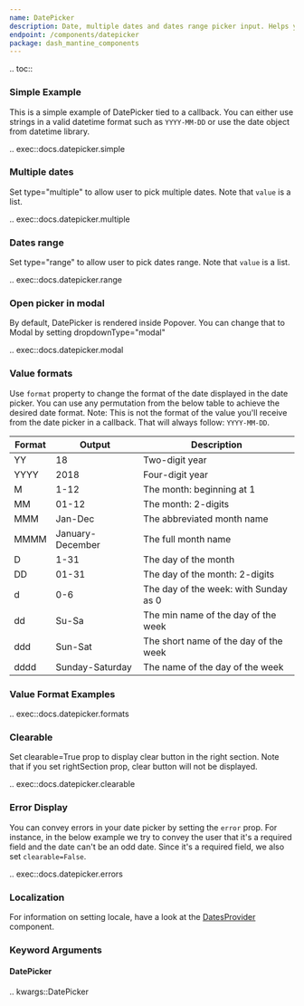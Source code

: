 ```yaml
---
name: DatePicker
description: Date, multiple dates and dates range picker input. Helps you easily switch between different months, years along with locale support.
endpoint: /components/datepicker
package: dash_mantine_components
---
```


.. toc::

### Simple Example

This is a simple example of DatePicker tied to a callback. You can either use strings in a valid datetime format such
as `YYYY-MM-DD` or use the date object from datetime library.

.. exec::docs.datepicker.simple

### Multiple dates

Set type="multiple" to allow user to pick multiple dates.  Note that `value` is a list.

.. exec::docs.datepicker.multiple

### Dates range

Set type="range" to allow user to pick dates range. Note that `value` is a list.

.. exec::docs.datepicker.range

### Open picker in modal

By default, DatePicker is rendered inside Popover. You can change that to Modal by setting dropdownType="modal"

.. exec::docs.datepicker.modal

### Value formats

Use `format` property to change the format of the date displayed in the date picker. You can use any permutation from
the below table to achieve the desired date format. Note: This is not the format of the value you'll receive from the
date picker in a callback. That will always follow: `YYYY-MM-DD`.

| Format | Output           | Description                           |
|--------|------------------|---------------------------------------|
| YY     | 18               | Two-digit year                        |
| YYYY   | 2018             | Four-digit year                       |
| M      | 1-12             | The month: beginning at 1             |
| MM     | 01-12            | The month: 2-digits                   |
| MMM    | Jan-Dec          | The abbreviated month name            |
| MMMM   | January-December | The full month name                   |
| D      | 1-31             | The day of the month                  |
| DD     | 01-31            | The day of the month: 2-digits        |
| d      | 0-6              | The day of the week: with Sunday as 0 |
| dd     | Su-Sa            | The min name of the day of the week   |
| ddd    | Sun-Sat          | The short name of the day of the week |
| dddd   | Sunday-Saturday  | The name of the day of the week       |

### Value Format Examples

.. exec::docs.datepicker.formats

### Clearable

Set clearable=True prop to display clear button in the right section. Note that if you set rightSection prop, clear button will not be displayed.

.. exec::docs.datepicker.clearable

### Error Display

You can convey errors in your date picker by setting the `error` prop. For instance, in the below example we try to
convey the user that it's a required field and the date can't be an odd date. Since it's a required field, we also
set `clearable=False`.

.. exec::docs.datepicker.errors

### Localization

For information on setting locale, have a look at the [DatesProvider](/components/datesprovider) component.

### Keyword Arguments

#### DatePicker

.. kwargs::DatePicker
